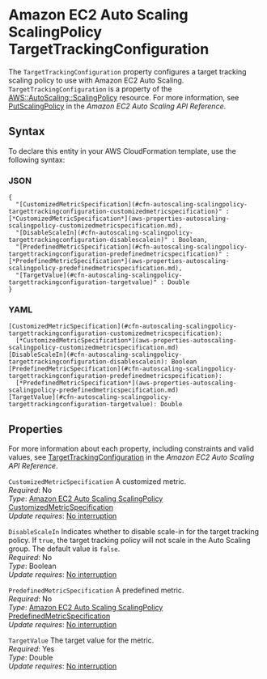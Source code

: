 # Amazon EC2 Auto Scaling ScalingPolicy TargetTrackingConfiguration<a name="aws-properties-autoscaling-scalingpolicy-targettrackingconfiguration"></a>

The `TargetTrackingConfiguration` property configures a target tracking scaling policy to use with Amazon EC2 Auto Scaling\. `TargetTrackingConfiguration` is a property of the [AWS::AutoScaling::ScalingPolicy](aws-properties-as-policy.md) resource\. For more information, see [PutScalingPolicy](https://docs.aws.amazon.com/autoscaling/ec2/APIReference/API_PutScalingPolicy.html) in the *Amazon EC2 Auto Scaling API Reference*\.

## Syntax<a name="aws-properties-autoscaling-scalingpolicy-targettrackingconfiguration-syntax"></a>

To declare this entity in your AWS CloudFormation template, use the following syntax:

### JSON<a name="aws-properties-autoscaling-scalingpolicy-targettrackingconfiguration-syntax.json"></a>

```
{
  "[CustomizedMetricSpecification](#cfn-autoscaling-scalingpolicy-targettrackingconfiguration-customizedmetricspecification)" : [*CustomizedMetricSpecification*](aws-properties-autoscaling-scalingpolicy-customizedmetricspecification.md),
  "[DisableScaleIn](#cfn-autoscaling-scalingpolicy-targettrackingconfiguration-disablescalein)" : Boolean,
  "[PredefinedMetricSpecification](#cfn-autoscaling-scalingpolicy-targettrackingconfiguration-predefinedmetricspecification)" : [*PredefinedMetricSpecification*](aws-properties-autoscaling-scalingpolicy-predefinedmetricspecification.md),
  "[TargetValue](#cfn-autoscaling-scalingpolicy-targettrackingconfiguration-targetvalue)" : Double
}
```

### YAML<a name="aws-properties-autoscaling-scalingpolicy-targettrackingconfiguration-syntax.yaml"></a>

```
[CustomizedMetricSpecification](#cfn-autoscaling-scalingpolicy-targettrackingconfiguration-customizedmetricspecification):
  [*CustomizedMetricSpecification*](aws-properties-autoscaling-scalingpolicy-customizedmetricspecification.md)
[DisableScaleIn](#cfn-autoscaling-scalingpolicy-targettrackingconfiguration-disablescalein): Boolean
[PredefinedMetricSpecification](#cfn-autoscaling-scalingpolicy-targettrackingconfiguration-predefinedmetricspecification):
  [*PredefinedMetricSpecification*](aws-properties-autoscaling-scalingpolicy-predefinedmetricspecification.md)
[TargetValue](#cfn-autoscaling-scalingpolicy-targettrackingconfiguration-targetvalue): Double
```

## Properties<a name="aws-properties-autoscaling-scalingpolicy-targettrackingconfiguration-properties"></a>

For more information about each property, including constraints and valid values, see [TargetTrackingConfiguration](https://docs.aws.amazon.com/autoscaling/ec2/APIReference/API_ScalingPolicy.html) in the *Amazon EC2 Auto Scaling API Reference*\.

`CustomizedMetricSpecification`  <a name="cfn-autoscaling-scalingpolicy-targettrackingconfiguration-customizedmetricspecification"></a>
A customized metric\.  
*Required*: No  
*Type*: [Amazon EC2 Auto Scaling ScalingPolicy CustomizedMetricSpecification](aws-properties-autoscaling-scalingpolicy-customizedmetricspecification.md)  
*Update requires*: [No interruption](using-cfn-updating-stacks-update-behaviors.md#update-no-interrupt)

`DisableScaleIn`  <a name="cfn-autoscaling-scalingpolicy-targettrackingconfiguration-disablescalein"></a>
Indicates whether to disable scale\-in for the target tracking policy\. If `true`, the target tracking policy will not scale in the Auto Scaling group\. The default value is `false`\.  
*Required*: No  
*Type*: Boolean  
*Update requires*: [No interruption](using-cfn-updating-stacks-update-behaviors.md#update-no-interrupt)

`PredefinedMetricSpecification`  <a name="cfn-autoscaling-scalingpolicy-targettrackingconfiguration-predefinedmetricspecification"></a>
A predefined metric\.  
*Required*: No  
*Type*: [Amazon EC2 Auto Scaling ScalingPolicy PredefinedMetricSpecification](aws-properties-autoscaling-scalingpolicy-predefinedmetricspecification.md)  
*Update requires*: [No interruption](using-cfn-updating-stacks-update-behaviors.md#update-no-interrupt)

`TargetValue`  <a name="cfn-autoscaling-scalingpolicy-targettrackingconfiguration-targetvalue"></a>
The target value for the metric\.  
*Required*: Yes  
*Type*: Double  
*Update requires*: [No interruption](using-cfn-updating-stacks-update-behaviors.md#update-no-interrupt)